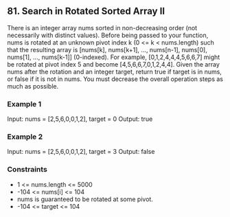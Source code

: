 ## 81. Search in Rotated Sorted Array II

There is an integer array nums sorted in non-decreasing order (not necessarily with distinct values).
Before being passed to your function, nums is rotated at an unknown pivot index k (0 <= k < nums.length) such that the resulting array is [nums[k], nums[k+1], ..., nums[n-1], nums[0], nums[1], ..., nums[k-1]] (0-indexed). For example, [0,1,2,4,4,4,5,6,6,7] might be rotated at pivot index 5 and become [4,5,6,6,7,0,1,2,4,4].
Given the array nums after the rotation and an integer target, return true if target is in nums, or false if it is not in nums.
You must decrease the overall operation steps as much as possible.

### Example 1

Input: nums = [2,5,6,0,0,1,2], target = 0
Output: true

### Example 2

Input: nums = [2,5,6,0,0,1,2], target = 3
Output: false

### Constraints

- 1 <= nums.length <= 5000
- -104 <= nums[i] <= 104
- nums is guaranteed to be rotated at some pivot.
- -104 <= target <= 104
